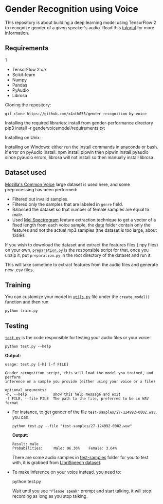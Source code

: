 # Gender Recognition using Voice

This repository is about building a deep learning model using TensorFlow 2 to recognize gender of a given speaker's audio. Read this [tutorial](https://www.thepythoncode.com/article/gender-recognition-by-voice-using-tensorflow-in-python) for more information.

## Requirements

1

* TensorFlow 2.x.x
* Scikit-learn
* Numpy
* Pandas
* PyAudio
* Librosa

Cloning the repository:

    git clone https://github.com/x4nth055/gender-recognition-by-voice

Installing the required libraries:
install from gender-performance directory
pip3 install -r gendervoicemodel/requirements.txt

Installing on Unix:

Installing on Windows:
either run the install commands in anaconda or bash.
if error on pyAudio install: npm install pipwin then pipwin install pyaudio
since pyaudio errors, librosa will not install so then manually install librosa

## Dataset used

[Mozilla's Common Voice](https://www.kaggle.com/mozillaorg/common-voice) large dataset is used here, and some preprocessing has been performed:

* Filtered out invalid samples.
* Filtered only the samples that are labeled in `genre` field.
* Balanced the dataset so that number of female samples are equal to male.
* Used [Mel Spectrogram](https://librosa.github.io/librosa/generated/librosa.feature.melspectrogram.html) feature extraction technique to get a vector of a fixed length from each voice sample, the [data](data/) folder contain only the features and not the actual mp3 samples (the dataset is too large, about 13GB).

If you wish to download the dataset and extract the features files (.npy files) on your own, [`preparation.py`](preparation.py) is the responsible script for that, once you unzip it, put `preparation.py` in the root directory of the dataset and run it.

This will take sometime to extract features from the audio files and generate new .csv files.

## Training

You can customize your model in [`utils.py`](utils.py) file under the `create_model()` function and then run:

    python train.py

## Testing

[`test.py`](test.py) is the code responsible for testing your audio files or your voice:

    python test.py --help

**Output:**

    usage: test.py [-h] [-f FILE]

    Gender recognition script, this will load the model you trained, and perform
    inference on a sample you provide (either using your voice or a file)

    optional arguments:
    -h, --help            show this help message and exit
    -f FILE, --file FILE  The path to the file, preferred to be in WAV format

* For instance, to get gender of the file `test-samples/27-124992-0002.wav`, you can:

      python test.py --file "test-samples/27-124992-0002.wav"

  **Output:**

      Result: male
      Probabilities:     Male: 96.36%    Female: 3.64%

  There are some audio samples in [test-samples](test-samples) folder for you to test with, it is grabbed from [LibriSpeech dataset](http://www.openslr.org/12).

* To make inference on your voice instead, you need to:

  python test.py

  Wait until you see `"Please speak"` prompt and start talking, it will stop recording as long as you stop talking.

